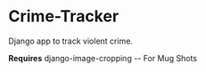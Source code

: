 Crime-Tracker
=============

Django app to track violent crime.

**Requires**
django-image-cropping -- For Mug Shots
